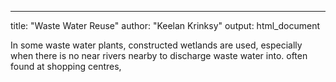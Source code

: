 ---
title: "Waste Water Reuse"
author: "Keelan Krinksy"
output: html_document



In some waste water plants, constructed wetlands are used, especially when there is no near rivers nearby to discharge waste water into. 
often found at shopping centres, 
